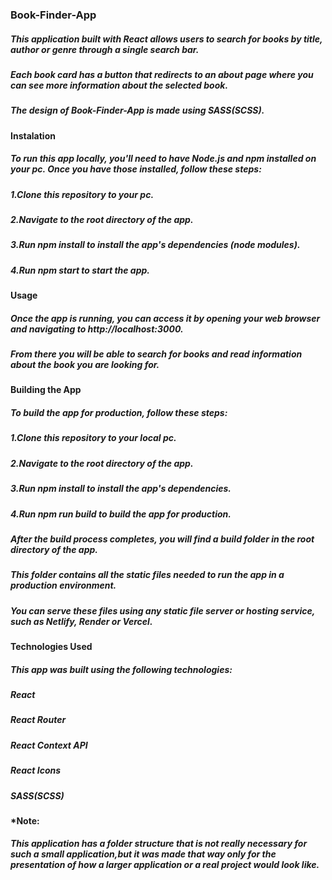 
### Book-Finder-App

##### This application built with React allows users to search for books by title, author or genre through a single search bar.
##### Еach book card has a button that redirects to an about page where you can see more information about the selected book.
##### The design of Book-Finder-App is made using SASS(SCSS).

#### Instalation

##### To run this app locally, you'll need to have Node.js and npm installed on your pc. Once you have those installed, follow these steps:
##### 1.Clone this repository to your pc.
##### 2.Navigate to the root directory of the app.
##### 3.Run npm install to install the app's dependencies (node modules).
##### 4.Run npm start to start the app.

#### Usage
##### Once the app is running, you can access it by opening your web browser and navigating to http://localhost:3000. 
##### From there you will be able to search for books and read information about the book you are looking for.


#### Building the App
##### To build the app for production, follow these steps:
##### 1.Clone this repository to your local pc.
##### 2.Navigate to the root directory of the app.
##### 3.Run npm install to install the app's dependencies.
##### 4.Run npm run build to build the app for production.
##### After the build process completes, you will find a build folder in the root directory of the app. 
##### This folder contains all the static files needed to run the app in a production environment. 
##### You can serve these files using any static file server or hosting service, such as Netlify, Render or Vercel.

#### Technologies Used
##### This app was built using the following technologies:
##### React
##### React Router
##### React Context API
##### React Icons
##### SASS(SCSS)

#### *Note:  
##### Тhis application has a folder structure that is not really necessary for such a small application,but it was made that way only for the presentation of how a larger application or a real project would look like.
